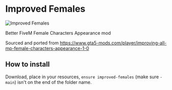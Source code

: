 # Improved Females

![Improved Females](https://img.gta5-mods.com/q85-w800/images/improving-all-mp-female-characters-appearance-1-0/c8eed5-thumpnl.jpg)

Better FiveM Female Characters Appearance mod

Sourced and ported from https://www.gta5-mods.com/player/improving-all-mp-female-characters-appearance-1-0

## How to install

Download, place in your resources, `ensure improved-females` (make sure `-main`) isn't on the end of the folder name.
